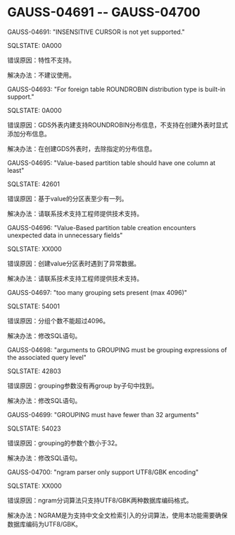 # GAUSS-04691 -- GAUSS-04700<a name="ZH-CN_TOPIC_0302073273"></a>

GAUSS-04691: "INSENSITIVE CURSOR is not yet supported."

SQLSTATE: 0A000

错误原因：特性不支持。

解决办法：不建议使用。

GAUSS-04693: "For foreign table ROUNDROBIN distribution type is built-in support."

SQLSTATE: 0A000

错误原因：GDS外表内建支持ROUNDROBIN分布信息，不支持在创建外表时显式添加分布信息。

解决办法：在创建GDS外表时，去除指定的分布信息。

GAUSS-04695: "Value-based partition table should have one column at least"

SQLSTATE: 42601

错误原因：基于value的分区表至少有一列。

解决办法：请联系技术支持工程师提供技术支持。

GAUSS-04696: "Value-Based partition table creation encounters unexpected data in unnecessary fields"

SQLSTATE: XX000

错误原因：创建value分区表时遇到了异常数据。

解决办法：请联系技术支持工程师提供技术支持。

GAUSS-04697: "too many grouping sets present \(max 4096\)"

SQLSTATE: 54001

错误原因：分组个数不能超过4096。

解决办法：修改SQL语句。

GAUSS-04698: "arguments to GROUPING must be grouping expressions of the associated query level"

SQLSTATE: 42803

错误原因：grouping参数没有再group by子句中找到。

解决办法：修改SQL语句。

GAUSS-04699: "GROUPING must have fewer than 32 arguments"

SQLSTATE: 54023

错误原因：grouping的参数个数小于32。

解决办法：修改SQL语句。

GAUSS-04700: "ngram parser only support UTF8/GBK encoding"

SQLSTATE: XX000

错误原因：ngram分词算法只支持UTF8/GBK两种数据库编码格式。

解决办法：NGRAM是为支持中文全文检索引入的分词算法，使用本功能需要确保数据库编码为UTF8/GBK。
